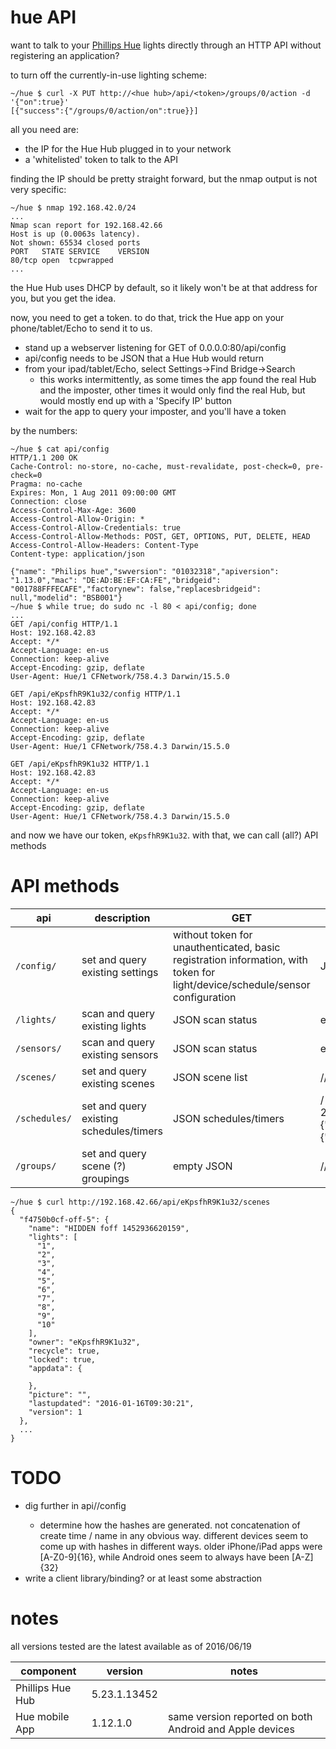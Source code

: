 hue API
====

want to talk to your [Phillips Hue](http://www2.meethue.com/en-us/) lights directly through an HTTP API without registering an application?

to turn off the currently-in-use lighting scheme:

```
~/hue $ curl -X PUT http://<hue hub>/api/<token>/groups/0/action -d '{"on":true}'
[{"success":{"/groups/0/action/on":true}}]
```

all you need are:
  - the IP for the Hue Hub plugged in to your network
  - a 'whitelisted' token to talk to the API

finding the IP should be pretty straight forward, but the nmap output is not very specific:
```
~/hue $ nmap 192.168.42.0/24
...
Nmap scan report for 192.168.42.66
Host is up (0.0063s latency).
Not shown: 65534 closed ports
PORT   STATE SERVICE    VERSION
80/tcp open  tcpwrapped
...
```

the Hue Hub uses DHCP by default, so it likely won't be at that address for you, but you get the idea.

now, you need to get a token. to do that, trick the Hue app on your phone/tablet/Echo to send it to us.

  - stand up a webserver listening for GET of 0.0.0.0:80/api/config
  - api/config needs to be JSON that a Hue Hub would return
  - from your ipad/tablet/Echo, select Settings->Find Bridge->Search
    * this works intermittently, as some times the app found the real Hub and the imposter, other times it would only find the real Hub, but would mostly end up with a 'Specify IP' button
  - wait for the app to query your imposter, and you'll have a token

by the numbers:

```
~/hue $ cat api/config
HTTP/1.1 200 OK
Cache-Control: no-store, no-cache, must-revalidate, post-check=0, pre-check=0
Pragma: no-cache
Expires: Mon, 1 Aug 2011 09:00:00 GMT
Connection: close
Access-Control-Max-Age: 3600
Access-Control-Allow-Origin: *
Access-Control-Allow-Credentials: true
Access-Control-Allow-Methods: POST, GET, OPTIONS, PUT, DELETE, HEAD
Access-Control-Allow-Headers: Content-Type
Content-type: application/json

{"name": "Philips hue","swversion": "01032318","apiversion": "1.13.0","mac": "DE:AD:BE:EF:CA:FE","bridgeid": "001788FFFECAFE","factorynew": false,"replacesbridgeid": null,"modelid": "BSB001"}
~/hue $ while true; do sudo nc -l 80 < api/config; done
...
GET /api/config HTTP/1.1
Host: 192.168.42.83
Accept: */*
Accept-Language: en-us
Connection: keep-alive
Accept-Encoding: gzip, deflate
User-Agent: Hue/1 CFNetwork/758.4.3 Darwin/15.5.0

GET /api/eKpsfhR9K1u32/config HTTP/1.1
Host: 192.168.42.83
Accept: */*
Accept-Language: en-us
Connection: keep-alive
Accept-Encoding: gzip, deflate
User-Agent: Hue/1 CFNetwork/758.4.3 Darwin/15.5.0

GET /api/eKpsfhR9K1u32 HTTP/1.1
Host: 192.168.42.83
Accept: */*
Accept-Language: en-us
Connection: keep-alive
Accept-Encoding: gzip, deflate
User-Agent: Hue/1 CFNetwork/758.4.3 Darwin/15.5.0
```

and now we have our token, `eKpsfhR9K1u32`. with that, we can call (all?) API methods

# API methods

api|description|GET|PUT
----|-----------|---------------|----------------
`/config/`|set and query existing settings|without token for unauthenticated, basic registration information, with token for light/device/schedule/sensor configuration|JSON matching schema validation|
`/lights/`|scan and query existing lights|JSON scan status|empty body to start a scan
`/sensors/`|scan and query existing sensors|JSON scan status|empty body to start a scan
`/scenes/`|set and query existing scenes|JSON scene list| /<uuid>/lights/<id>/state => {"on":true,"xy":[0.5804,0.3995],"bri":253}
`/schedules/`|set and query existing schedules/timers|JSON schedules/timers|/<uuid> => {"name":"Alarm","autodelete":false,"localtime":"2016-06-20T16:20:00","description":"giants","status":"enabled","command":{"address":"/api/eKpsfhR9K1u32/groups/0/action","body":{"scene":"f55e38250-on-0"},"method":"PUT"}}
`/groups/`|set and query scene (?) groupings|empty JSON| /<id>/action => {"scene":"2fc89fcdb-on-0"}

```
~/hue $ curl http://192.168.42.66/api/eKpsfhR9K1u32/scenes
{
  "f4750b0cf-off-5": {
    "name": "HIDDEN foff 1452936620159",
    "lights": [
      "1",
      "2",
      "3",
      "4",
      "5",
      "6",
      "7",
      "8",
      "9",
      "10"
    ],
    "owner": "eKpsfhR9K1u32",
    "recycle": true,
    "locked": true,
    "appdata": {

    },
    "picture": "",
    "lastupdated": "2016-01-16T09:30:21",
    "version": 1
  },
  ...
}  
```

# TODO
  * dig further in api/<token>/config
    * determine how the hashes are generated. not concatenation of create time / name in any obvious way. different devices seem to come up with hashes in different ways. older iPhone/iPad apps were [A-Z0-9]{16}, while Android ones seem to always have been [A-Z]{32}
  * write a client library/binding? or at least some abstraction

# notes

all versions tested are the latest available as of 2016/06/19

component|version|notes
---------|-------|-----
Phillips Hue Hub|5.23.1.13452|
Hue mobile App|1.12.1.0|same version reported on both Android and Apple devices
